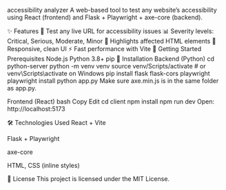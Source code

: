 accessibility analyzer
A web-based tool to test any website’s accessibility using React (frontend) and Flask + Playwright + axe-core (backend).

✨ Features
🔗 Test any live URL for accessibility issues
📊 Severity levels: Critical, Serious, Moderate, Minor
🧾 Highlights affected HTML elements
📱 Responsive, clean UI
⚡ Fast performance with Vite
🚀 Getting Started
Prerequisites
Node.js
Python 3.8+
pip
🔧 Installation
Backend (Python)
cd python-server
python -m venv venv
source venv/Scripts/activate   # or venv\Scripts\activate on Windows
pip install flask flask-cors playwright
playwright install
python app.py
Make sure axe.min.js is in the same folder as app.py.

Frontend (React)
bash
Copy
Edit
cd client
npm install
npm run dev
Open: http://localhost:5173

🛠️ Technologies Used
React + Vite

Flask + Playwright

axe-core

HTML, CSS (inline styles)

📝 License
This project is licensed under the MIT License.
